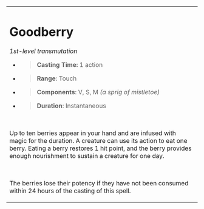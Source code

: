 <table><tbody><tr class="odd"><td><h1 id="goodberry"><strong>Goodberry</strong></h1><p><em>1st-level transmutation</em></p><ul><li><blockquote><p><strong>Casting Time:</strong> 1 action</p></blockquote></li><li><blockquote><p><strong>Range</strong>: Touch</p></blockquote></li><li><blockquote><p><strong>Components</strong>: V, S, M <em>(a sprig of mistletoe)</em></p></blockquote></li><li><blockquote><p><strong>Duration</strong>: Instantaneous</p></blockquote></li></ul><p> </p><p>Up to ten berries appear in your hand and are infused with magic for the duration. A creature can use its action to eat one berry. Eating a berry restores 1 hit point, and the berry provides enough nourishment to sustain a creature for one day.</p><p> </p><p>The berries lose their potency if they have not been consumed within 24 hours of the casting of this spell.</p></td></tr></tbody></table>